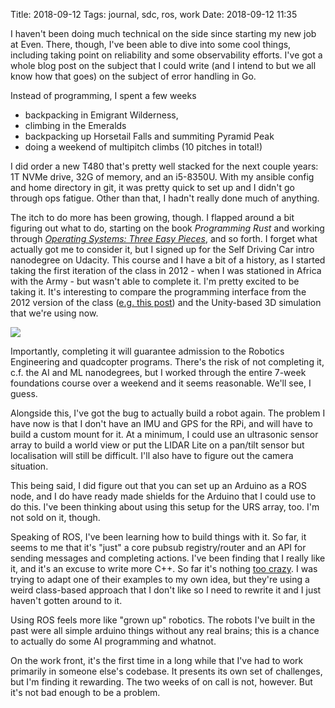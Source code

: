 Title: 2018-09-12
Tags: journal, sdc, ros, work
Date: 2018-09-12 11:35

I haven't been doing much technical on the side since starting my new
job at Even. There, though, I've been able to dive into some cool things,
including taking point on reliability and some observability efforts. I've
got a whole blog post on the subject that I could write (and I intend to
but we all know how that goes) on the subject of error handling in Go.

Instead of programming, I spent a few weeks

+ backpacking in Emigrant Wilderness,
+ climbing in the Emeralds
+ backpacking up Horsetail Falls and summiting Pyramid Peak
+ doing a weekend of multipitch climbs (10 pitches in total!)

I did order a new T480 that's pretty well stacked for the next couple
years: 1T NVMe drive, 32G of memory, and an i5-8350U. With my ansible
config and home directory in git, it was pretty quick to set up and I
didn't go through ops fatigue. Other than that, I hadn't really done
much of anything.

The itch to do more has been growing, though. I flapped around a bit
figuring out what to do, starting on the book *Programming Rust* and
working through [*Operating Systems: Three Easy Pieces*](http://pages.cs.wisc.edu/~remzi/OSTEP/),
and so forth. I forget what actually got me to consider it, but
I signed up for the Self Driving Car intro nanodegree on Udacity. This
course and I have a bit of a history, as I started taking the first iteration
of the class in 2012 - when I was stationed in Africa with the Army -
but wasn't able to complete it. I'm pretty excited to be taking it. It's
interesting to compare the programming interface from the 2012 version of
the class ([e.g. this post](https://kyleisom.net/blog/2012/02/26/autonomous-vehicles/))
and the Unity-based 3D simulation that we're using now.

[![](/files/images/20180912-parallel_parked_s.png)](/files/images/20180912-parallel_parked.png)

Importantly, completing it will guarantee admission to the Robotics
Engineering and quadcopter programs. There's the risk of not completing
it, c.f. the AI and ML nanodegrees, but I worked through the entire
7-week foundations course over a weekend and it seems reasonable. We'll
see, I guess.

Alongside this, I've got the bug to actually build a robot again. The
problem I have now is that I don't have an IMU and GPS for the RPi, and
will have to build a custom mount for it. At a minimum, I could use an
ultrasonic sensor array to build a world view or put the LIDAR Lite on
a pan/tilt sensor but localisation will still be difficult. I'll also
have to figure out the camera situation.

This being said, I did figure out that you can set up an Arduino as a ROS
node, and I do have ready made shields for the Arduino that I could use to
do this. I've been thinking about using this setup for the URS array, too.
I'm not sold on it, though.

Speaking of ROS, I've been learning how to build things with it. So far,
it seems to me that it's "just" a core pubsub registry/router and an API
for sending messages and completing actions. I've been finding that I
really like it, and it's an excuse to write more C++. So far it's nothing
[too crazy](https://gitlab.com/kisom/rosbook/). I was trying to adapt one
of their examples to my own idea, but they're using a weird class-based
approach that I don't like so I need to rewrite it and I just haven't
gotten around to it.

Using ROS feels more like "grown up" robotics. The robots I've built
in the past were all simple arduino things without any real brains;
this is a chance to actually do some AI programming and whatnot.

On the work front, it's the first time in a long while that I've had to
work primarily in someone else's codebase. It presents its own set of
challenges, but I'm finding it rewarding. The two weeks of on call is not,
however. But it's not bad enough to be a problem.
